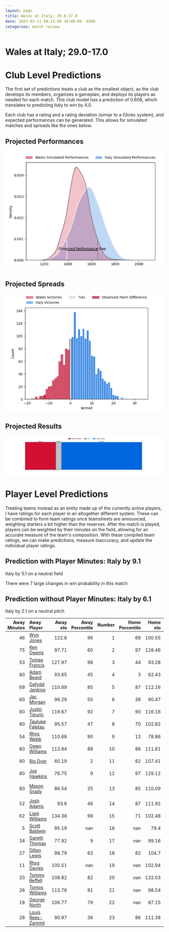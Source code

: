 ```yaml
---  
layout: page  
title: Wales at Italy; 29.0-17.0  
date: 2023-03-11 09:15:00 18:00:00 -0500  
categories: match review  
---
```

# Wales at Italy; 29.0-17.0

# Club Level Predictions


The first set of predictions treats a club as the smallest object, as the club develops its members, organizes a gameplan, and deploys its players as needed for each match. This club model has a prediction of 0.608, which translates to predicting Italy to win by 4.0.

Each club has a rating and a rating deviation (simiar to a Glicko system), and expected performances can be generated. This allows for simulated matches and spreads like the ones below.
## Projected Performances


![Projected Performances](plots/performances_2023-03-11-Italy-Wales.png)
## Projected Spreads


![Projected Spreads](plots/spreads_2023-03-11-Italy-Wales.png)
## Projected Results


![Projected Results](plots/resultbar_2023-03-11-Italy-Wales.png)
# Player Level Predictions


Treating teams instead as an entity made up of the currently active players, I have ratings for each player in an altogether different system. These can be combined to form team ratings once teamsheets are announced, weighting starters a bit higher than the reserves. After the match is played, players can be weighted by their minutes on the field, allowing for an accurate measure of the team's composition. With these compiled team ratings, we can make predictions, measure inaccuracy, and update the individual player ratings.
## Prediction with Player Minutes: Italy by 9.1


Italy by 5.1 on a neutral field

There were 7 large changes in win probability in this match
## Prediction without Player Minutes: Italy by 6.1


Italy by 2.1 on a neutral pitch



|   Away Minutes | Away Player                                                       |   Away elo |   Away Percentile |   Number |   Home Percentile |   Home elo | Home Player                                                           |   Home Minutes |
|---------------:|:------------------------------------------------------------------|-----------:|------------------:|---------:|------------------:|-----------:|:----------------------------------------------------------------------|---------------:|
|             46 | [Wyn Jones](..//playerfiles//WynJones_cleaned.md)                 |     122.8  |                96 |        1 |                69 |     100.55 | [Danilo Fischetti](..//playerfiles//DaniloFischetti_cleaned.md)       |             62 |
|             75 | [Ken Owens](..//playerfiles//KenOwens_cleaned.md)                 |      97.71 |                60 |        2 |                97 |     128.46 | [Giacomo Nicotera](..//playerfiles//GiacomoNicotera_cleaned.md)       |             53 |
|             53 | [Tomas Francis](..//playerfiles//TomasFrancis_cleaned.md)         |     127.97 |                98 |        3 |                44 |      93.28 | [Simone Ferrari](..//playerfiles//SimoneFerrari_cleaned.md)           |             43 |
|             80 | [Adam Beard](..//playerfiles//AdamBeard_cleaned.md)               |      93.65 |                45 |        4 |                 3 |      62.43 | [Niccolo Cannone](..//playerfiles//NiccoloCannone_cleaned.md)         |             60 |
|             69 | [Dafydd Jenkins](..//playerfiles//DafyddJenkins_cleaned.md)       |     110.89 |                85 |        5 |                87 |     112.16 | [Federico Ruzza](..//playerfiles//FedericoRuzza_cleaned.md)           |             80 |
|             60 | [Jac Morgan](..//playerfiles//JacMorgan_cleaned.md)               |      96.29 |                50 |        6 |                36 |      90.47 | [Sebastian Negri](..//playerfiles//SebastianNegri_cleaned.md)         |             53 |
|             80 | [Justin Tipuric](..//playerfiles//JustinTipuric_cleaned.md)       |     119.67 |                92 |        7 |                90 |     116.16 | [Michele Lamaro](..//playerfiles//MicheleLamaro_cleaned.md)           |             77 |
|             80 | [Taulupe Faletau](..//playerfiles//TaulupeFaletau_cleaned.md)     |      95.57 |                47 |        8 |                70 |     102.82 | [Lorenzo Cannone](..//playerfiles//LorenzoCannone_cleaned.md)         |             80 |
|             54 | [Rhys Webb](..//playerfiles//RhysWebb_cleaned.md)                 |     110.68 |                90 |        9 |                13 |      78.86 | [Stephen Varney](..//playerfiles//StephenVarney_cleaned.md)           |             57 |
|             80 | [Owen Williams](..//playerfiles//OwenWilliams_cleaned.md)         |     113.84 |                88 |       10 |                86 |     111.81 | [Paolo Garbisi](..//playerfiles//PaoloGarbisi_cleaned.md)             |             80 |
|             80 | [Rio Dyer](..//playerfiles//RioDyer_cleaned.md)                   |      60.19 |                 2 |       11 |                82 |     107.41 | [Pierre Bruno](..//playerfiles//PierreBruno_cleaned.md)               |             80 |
|             80 | [Joe Hawkins](..//playerfiles//JoeHawkins_cleaned.md)             |      76.75 |                 9 |       12 |                97 |     129.12 | [Tommaso Menoncello](..//playerfiles//TommasoMenoncello_cleaned.md)   |             60 |
|             80 | [Mason Grady](..//playerfiles//MasonGrady_cleaned.md)             |      86.54 |                25 |       13 |                85 |     110.09 | [Juan Ignacio Brex](..//playerfiles//JuanIgnacioBrex_cleaned.md)      |             80 |
|             52 | [Josh Adams](..//playerfiles//JoshAdams_cleaned.md)               |      93.6  |                46 |       14 |                87 |     111.92 | [Edoardo Padovani](..//playerfiles//EdoardoPadovani_cleaned.md)       |             80 |
|             62 | [Liam Williams](..//playerfiles//LiamWilliams_cleaned.md)         |     134.38 |                98 |       15 |                71 |     102.48 | [Tommaso Allan](..//playerfiles//TommasoAllan_cleaned.md)             |             80 |
|              5 | [Scott Baldwin](..//playerfiles//ScottBaldwin_cleaned.md)         |      95.19 |               nan |       16 |               nan |      79.4  | [Luca Bigi](..//playerfiles//LucaBigi_cleaned.md)                     |             27 |
|             34 | [Gareth Thomas](..//playerfiles//GarethThomas_cleaned.md)         |      77.92 |                 9 |       17 |               nan |      99.16 | [Federico Zani](..//playerfiles//FedericoZani_cleaned.md)             |             18 |
|             27 | [Dillon Lewis](..//playerfiles//DillonLewis_cleaned.md)           |      98.79 |                63 |       18 |                82 |     104.7  | [Marco Riccioni](..//playerfiles//MarcoRiccioni_cleaned.md)           |             37 |
|             11 | [Rhys Davies](..//playerfiles//RhysDavies_cleaned.md)             |     100.51 |               nan |       19 |               nan |     102.94 | [Edoardo Iachizzi](..//playerfiles//EdoardoIachizzi_cleaned.md)       |             20 |
|             20 | [Tommy Reffell](..//playerfiles//TommyReffell_cleaned.md)         |     108.82 |                82 |       20 |               nan |     132.03 | [Giovanni Pettinelli](..//playerfiles//GiovanniPettinelli_cleaned.md) |              3 |
|             26 | [Tomos Williams](..//playerfiles//TomosWilliams_cleaned.md)       |     113.76 |                91 |       21 |               nan |      98.54 | [Manuel Zuliani](..//playerfiles//ManuelZuliani_cleaned.md)           |             27 |
|             18 | [George North](..//playerfiles//GeorgeNorth_cleaned.md)           |     106.77 |                79 |       22 |               nan |      87.15 | [Alessandro Fusco](..//playerfiles//AlessandroFusco_cleaned.md)       |             23 |
|             28 | [Louis Rees-Zammit](..//playerfiles//LouisRees-Zammit_cleaned.md) |      90.97 |                36 |       23 |                86 |     111.38 | [Luca Morisi](..//playerfiles//LucaMorisi_cleaned.md)                 |             20 |

